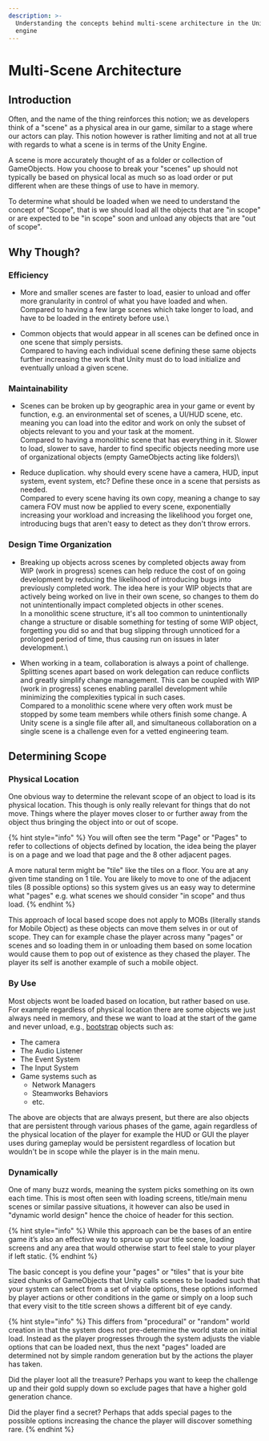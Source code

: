 ```yaml
---
description: >-
  Understanding the concepts behind multi-scene architecture in the Unity game
  engine
---
```


# Multi-Scene Architecture

## Introduction

Often, and the name of the thing reinforces this notion; we as developers think of a "scene" as a physical area in our game, similar to a stage where our actors can play. This notion however is rather limiting and not at all true with regards to what a scene is in terms of the Unity Engine.‌

A scene is more accurately thought of as a folder or collection of GameObjects. How you choose to break your "scenes" up should not typically be based on physical local as much so as load order or put different when are these things of use to have in memory.‌

To determine what should be loaded when we need to understand the concept of "Scope", that is we should load all the objects that are "in scope" or are expected to be "in scope" soon and unload any objects that are "out of scope".

## Why Though?

### Efficiency

* More and smaller scenes are faster to load, easier to unload and offer more granularity in control of what you have loaded and when. \
  Compared to having a few large scenes which take longer to load, and have to be loaded in the entirety before use.\

* Common objects that would appear in all scenes can be defined once in one scene that simply persists. \
  Compared to having each individual scene defining these same objects further increasing the work that Unity must do to load initialize and eventually unload a given scene.

### Maintainability

* Scenes can be broken up by geographic area in your game or event by function, e.g. an environmental set of scenes, a UI/HUD scene, etc. meaning you can load into the editor and work on only the subset of objects relevant to you and your task at the moment.\
  Compared to having a monolithic scene that has everything in it. Slower to load, slower to save, harder to find specific objects needing more use of organizational objects (empty GameObjects acting like folders)\

* Reduce duplication. why should every scene have a camera, HUD, input system, event system, etc? Define these once in a scene that persists as needed.\
  Compared to every scene having its own copy, meaning a change to say camera FOV must now be applied to every scene, exponentially increasing your workload and increasing the likelihood you forget one, introducing bugs that aren't easy to detect as they don't throw errors.

### Design Time Organization

* Breaking up objects across scenes by completed objects away from WIP (work in progress) scenes can help reduce the cost of on going development by reducing the likelihood of introducing bugs into previously completed work. The idea here is your WIP objects that are actively being worked on live in their own scene, so changes to them do not unintentionally impact completed objects in other scenes.\
  In a monolithic scene structure, it's all too common to unintentionally change a structure or disable something for testing of some WIP object, forgetting you did so and that bug slipping through unnoticed for a prolonged period of time, thus causing run on issues in later development.\

* When working in a team, collaboration is always a point of challenge. Splitting scenes apart based on work delegation can reduce conflicts and greatly simplify change management. This can be coupled with WIP (work in progress) scenes enabling parallel development while minimizing the complexities typical in such cases.\
  Compared to a monolithic scene where very often work must be stopped by some team members while others finish some change. A Unity scene is a single file after all, and simultaneous collaboration on a single scene is a challenge even for a vetted engineering team.

## Determining Scope

### Physical Location

One obvious way to determine the relevant scope of an object to load is its physical location. This though is only really relevant for things that do not move.  Things where the player moves closer to or further away from the object thus bringing the object into or out of scope.

{% hint style="info" %}
You will often see the term "Page" or "Pages" to refer to collections of objects defined by location, the idea being the player is on a page and we load that page and the 8 other adjacent pages.

A more natural term might be "tile" like the tiles on a floor. You are at any given time standing on 1 tile. You are likely to move to one of the adjacent tiles (8 possible options) so this system gives us an easy way to determine what "pages" e.g. what scenes we should consider "in scope" and thus load.
{% endhint %}

This approach of local based scope does not apply to MOBs (literally stands for Mobile Object) as these objects can move them selves in or out of scope. They can for example chase the player across many "pages" or scenes and so loading them in or unloading them based on some location would cause them to pop out of existence as they chased the player. The player its self is another example of such a mobile object.

### By Use

Most objects wont be loaded based on location, but rather based on use. For example regardless of physical location there are some objects we just always need in memory, and these we want to load at the start of the game and never unload, e.g., [bootstrap](bootstrap-scene.md) objects such as:

* The camera
* The Audio Listener
* The Event System
* The Input System
* Game systems such as&#x20;
  * Network Managers
  * Steamworks Behaviors
  * etc.

The above are objects that are always present, but there are also objects that are persistent through various phases of the game, again regardless of the physical location of the player for example the HUD or GUI the player uses during gameplay would be persistent regardless of location but wouldn't be in scope while the player is in the main menu.

### Dynamically

One of many buzz words, meaning the system picks something on its own each time. This is most often seen with loading screens, title/main menu scenes or similar passive situations, it however can also be used in "dynamic world design" hence the choice of header for this section.

{% hint style="info" %}
While this approach can be the bases of an entire game it’s also an effective way to spruce up your title scene, loading screens and any area that would otherwise start to feel stale to your player if left static.
{% endhint %}

The basic concept is you define your "pages" or "tiles" that is your bite sized chunks of GameObjects that Unity calls scenes to be loaded such that your system can select from a set of viable options, these options informed by player actions or other conditions in the game or simply  on a loop such that every visit to the title screen shows a different bit of eye candy.

{% hint style="info" %}
This differs from "procedural" or "random" world creation in that the system does not pre-determine the world state on initial load. Instead as the player progresses through the system adjusts the viable options that can be loaded next, thus the next "pages" loaded are determined not by simple random generation but by the actions the player has taken.

Did the player loot all the treasure? Perhaps you want to keep the challenge up and their gold supply down so exclude pages that have a higher gold generation chance.

Did the player find a secret? Perhaps that adds special pages to the possible options increasing the chance the player will discover something rare.
{% endhint %}
